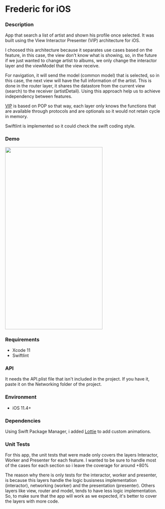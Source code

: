# Frederic for iOS

### Description
App that search a list of artist and shown his profile once selected. It was built using the View Interactor Presenter (VIP) architecture for iOS.

I choosed this architecture because it separates use cases based on the feature, in this case, the view don't know what is showing, so, in the future if we just wanted to change artist to albums, we only change the interactor layer and the viewModel that the view receive. 

For navigation, it will send the model (common model) that is selected, so in this case, the next view will have the full information of the artist. This is done in the router layer, it shares the datastore from the current view (search) to the receiver (artistDetail). Using this approach help us to achieve independency between features. 

[VIP](https://clean-swift.com) is based on POP so that way, each layer only knows the functions that are available through protocols and are optionals so it would not retain cycle in memory.

Swiftlint is implemented so it could check the swift coding style.

### Demo
<image src="Documentation/demo.gif" width=316 height=590/>


### Requirements
- Xcode 11
- Swiftlint

### API
It needs the API.plist file that isn't included in the project. If you have it, paste it on the Networking folder of the project.

### Environment
- iOS 11.4+

### Dependencies
Using Swift Package Manager, i added [Lottie](https://github.com/airbnb/lottie-ios) to add custom animations. 


### Unit Tests
For this app, the unit tests that were made only covers the layers Interactor, Worker and Presenter for each feature. I wanted to be sure to handle most of the cases for each section so i leave the coverage for around +80%

The reason why there is only tests for the interactor, worker and presenter, is because this layers handle the logic busisness implementation (interactor), networking (worker) and the presentation (presenter). Others layers like view, router and model, tends to have less logic implementation. So, to make sure that the app will work as we expected, it's better to cover the layers with more code.
